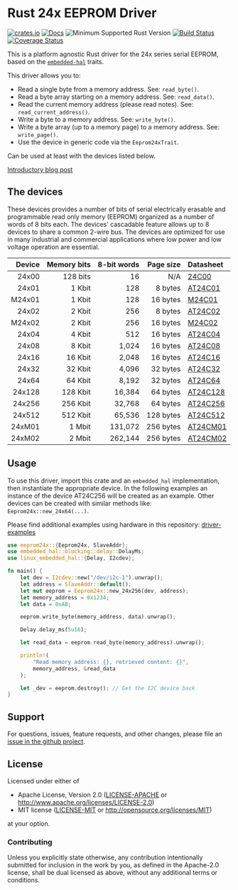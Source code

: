 # Rust 24x EEPROM Driver

[![crates.io](https://img.shields.io/crates/v/eeprom24x.svg)](https://crates.io/crates/eeprom24x)
[![Docs](https://docs.rs/eeprom24x/badge.svg)](https://docs.rs/eeprom24x)
![Minimum Supported Rust Version](https://img.shields.io/badge/rustc-1.60+-blue.svg)
[![Build Status](https://github.com/eldruin/eeprom24x-rs/workflows/Build/badge.svg)](https://github.com/eldruin/eeprom24x-rs/actions?query=workflow%3ABuild)
[![Coverage Status](https://coveralls.io/repos/eldruin/eeprom24x-rs/badge.svg?branch=master)](https://coveralls.io/r/eldruin/eeprom24x-rs?branch=master)

This is a platform agnostic Rust driver for the 24x series serial EEPROM,
based on the [`embedded-hal`] traits.

[`embedded-hal`]: https://github.com/rust-embedded/embedded-hal

This driver allows you to:
- Read a single byte from a memory address. See: `read_byte()`.
- Read a byte array starting on a memory address. See: `read_data()`.
- Read the current memory address (please read notes). See: `read_current_address()`.
- Write a byte to a memory address. See: `write_byte()`.
- Write a byte array (up to a memory page) to a memory address. See: `write_page()`.
- Use the device in generic code via the `Eeprom24xTrait`.

Can be used at least with the devices listed below.

[Introductory blog post](https://blog.eldruin.com/24x-serial-eeprom-driver-in-rust/)

## The devices
These devices provides a number of bits of serial electrically erasable and
programmable read only memory (EEPROM) organized as a number of words of 8 bits
each. The devices' cascadable feature allows up to 8 devices to share a common
2-wire bus. The devices are optimized for use in many industrial and commercial
applications where low power and low voltage operation are essential.

| Device | Memory bits | 8-bit words | Page size | Datasheet  |
|-------:|------------:|------------:|----------:|:-----------|
|  24x00 |    128 bits |          16 |       N/A | [24C00]    |
|  24x01 |      1 Kbit |         128 |   8 bytes | [AT24C01]  |
| M24x01 |      1 Kbit |         128 |  16 bytes | [M24C01]   |
|  24x02 |      2 Kbit |         256 |   8 bytes | [AT24C02]  |
| M24x02 |      2 Kbit |         256 |  16 bytes | [M24C02]   |
|  24x04 |      4 Kbit |         512 |  16 bytes | [AT24C04]  |
|  24x08 |      8 Kbit |       1,024 |  16 bytes | [AT24C08]  |
|  24x16 |     16 Kbit |       2,048 |  16 bytes | [AT24C16]  |
|  24x32 |     32 Kbit |       4,096 |  32 bytes | [AT24C32]  |
|  24x64 |     64 Kbit |       8,192 |  32 bytes | [AT24C64]  |
| 24x128 |    128 Kbit |      16,384 |  64 bytes | [AT24C128] |
| 24x256 |    256 Kbit |      32,768 |  64 bytes | [AT24C256] |
| 24x512 |    512 Kbit |      65,536 | 128 bytes | [AT24C512] |
| 24xM01 |      1 Mbit |     131,072 | 256 bytes | [AT24CM01] |
| 24xM02 |      2 Mbit |     262,144 | 256 bytes | [AT24CM02] |

[24C00]: https://ww1.microchip.com/downloads/en/DeviceDoc/24AA00-24LC00-24C00-Data-Sheet-20001178J.pdf
[AT24C01]: https://ww1.microchip.com/downloads/en/DeviceDoc/Atmel-8871F-SEEPROM-AT24C01D-02D-Datasheet.pdf
[M24C01]: https://www.st.com/resource/en/datasheet/m24c01-r.pdf
[AT24C02]: https://ww1.microchip.com/downloads/en/DeviceDoc/Atmel-8871F-SEEPROM-AT24C01D-02D-Datasheet.pdf
[M24C02]: https://www.st.com/resource/en/datasheet/m24c02-r.pdf
[AT24C04]: https://ww1.microchip.com/downloads/en/DeviceDoc/Atmel-8896E-SEEPROM-AT24C04D-Datasheet.pdf
[AT24C08]: https://ww1.microchip.com/downloads/en/DeviceDoc/AT24C08D-I2C-Compatible-2-Wire-Serial-EEPROM-20006022A.pdf
[AT24C16]: https://ww1.microchip.com/downloads/en/DeviceDoc/20005858A.pdf
[AT24C32]: https://ww1.microchip.com/downloads/en/devicedoc/doc0336.pdf
[AT24C64]: https://ww1.microchip.com/downloads/en/devicedoc/doc0336.pdf
[AT24C128]: https://ww1.microchip.com/downloads/en/DeviceDoc/Atmel-8734-SEEPROM-AT24C128C-Datasheet.pdf
[AT24C256]: https://ww1.microchip.com/downloads/en/DeviceDoc/Atmel-8568-SEEPROM-AT24C256C-Datasheet.pdf
[AT24C512]: https://ww1.microchip.com/downloads/en/DeviceDoc/Atmel-8720-SEEPROM-AT24C512C-Datasheet.pdf
[AT24CM01]: https://ww1.microchip.com/downloads/en/DeviceDoc/Atmel-8812-SEEPROM-AT24CM01-Datasheet.pdf
[AT24CM02]: https://ww1.microchip.com/downloads/en/DeviceDoc/Atmel-8828-SEEPROM-AT24CM02-Datasheet.pdf

## Usage

To use this driver, import this crate and an `embedded_hal` implementation,
then instantiate the appropriate device.
In the following examples an instance of the device AT24C256 will be created
as an example. Other devices can be created with similar methods like:
`Eeprom24x::new_24x64(...)`.

Please find additional examples using hardware in this repository: [driver-examples]

[driver-examples]: https://github.com/eldruin/driver-examples

```rust
use eeprom24x::{Eeprom24x, SlaveAddr};
use embedded_hal::blocking::delay::DelayMs;
use linux_embedded_hal::{Delay, I2cdev};

fn main() {
    let dev = I2cdev::new("/dev/i2c-1").unwrap();
    let address = SlaveAddr::default();
    let mut eeprom = Eeprom24x::new_24x256(dev, address);
    let memory_address = 0x1234;
    let data = 0xAB;

    eeprom.write_byte(memory_address, data).unwrap();

    Delay.delay_ms(5u16);

    let read_data = eeprom.read_byte(memory_address).unwrap();

    println!(
        "Read memory address: {}, retrieved content: {}",
        memory_address, &read_data
    );

    let _dev = eeprom.destroy(); // Get the I2C device back
}
```

## Support

For questions, issues, feature requests, and other changes, please file an
[issue in the github project](https://github.com/eldruin/eeprom24x-rs/issues).

## License

Licensed under either of

 * Apache License, Version 2.0 ([LICENSE-APACHE](LICENSE-APACHE) or
   http://www.apache.org/licenses/LICENSE-2.0)
 * MIT license ([LICENSE-MIT](LICENSE-MIT) or
   http://opensource.org/licenses/MIT)

at your option.

### Contributing

Unless you explicitly state otherwise, any contribution intentionally submitted
for inclusion in the work by you, as defined in the Apache-2.0 license, shall
be dual licensed as above, without any additional terms or conditions.
